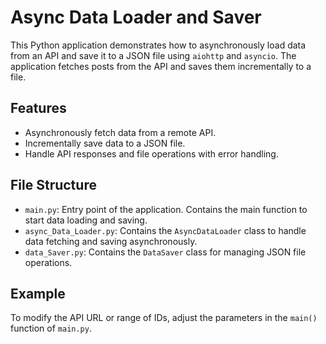 # Async Data Loader and Saver

This Python application demonstrates how to asynchronously load data from an API and save it to a JSON file using `aiohttp` and `asyncio`. The application fetches posts from the API and saves them incrementally to a file.

## Features

- Asynchronously fetch data from a remote API.
- Incrementally save data to a JSON file.
- Handle API responses and file operations with error handling.

## File Structure

- `main.py`: Entry point of the application. Contains the main function to start data loading and saving.
- `async_Data_Loader.py`: Contains the `AsyncDataLoader` class to handle data fetching and saving asynchronously.
- `data_Saver.py`: Contains the `DataSaver` class for managing JSON file operations.

## Example

To modify the API URL or range of IDs, adjust the parameters in the `main()` function of `main.py`.

